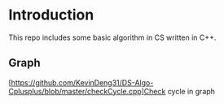 # Introduction
This repo includes some basic algorithm in CS written in C++.
## Graph
[https://github.com/KevinDeng31/DS-Algo-Cplusplus/blob/master/checkCycle.cpp]Check cycle in graph

